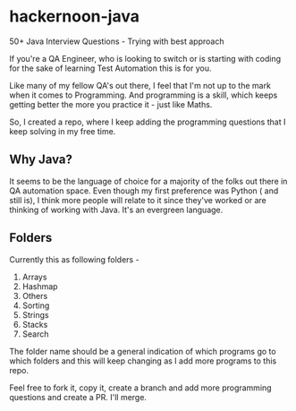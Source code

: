 # hackernoon-java
50+ Java Interview Questions - Trying with best approach

If you're a QA Engineer, who is looking to switch or is starting with coding for the sake of learning Test Automation
this is for you.

Like many of my fellow QA's out there, I feel that I'm not up to the mark when it comes to Programming.
And programming is a skill, which keeps getting better the more you practice it - just like Maths.

So, I created a repo, where I keep adding the programming questions that I keep solving in my free time.

## Why Java?

It seems to be the language of choice for a majority of the folks out there in QA automation space. Even though my
first preference was Python ( and still is), I think more people will relate to it since they've worked or are thinking
of working with Java. It's an evergreen language.

## Folders

Currently this as following folders -
1. Arrays
2. Hashmap
3. Others
4. Sorting
5. Strings
6. Stacks
7. Search

The folder name should be a general indication of which programs go to which folders and this will keep changing as
I add more programs to this repo.

Feel free to fork it, copy it, create a branch and add more programming questions and create a PR. I'll merge.
